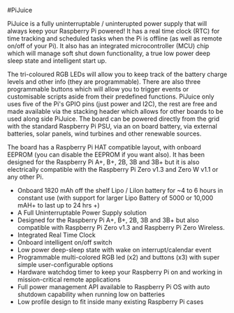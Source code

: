 <!--
---
name: PiJuice
class: board
type: power
formfactor: HAT
manufacturer: Pi Supply
description: PiJuice uninterruptible power supply for the Raspberry Pi.
url: https://uk.pi-supply.com/products/pijuice-standard
github: https://github.com/PiSupply/PiJuice
buy: https://uk.pi-supply.com
image: 'pijuice-hat.png'
pincount: 40
eeprom: yes
power:
  '1':
  '2':
ground:
  '6':
  '9':
  '14':
  '20':
  '25':
  '30':
  '34':
  '39':
pin:
  '3':
    mode: i2c
  '5':
    mode: i2c
i2c:
  '0x14':
    name: Control
    device: STM32F030CCT6
-->
#PiJuice

PiJuice is a fully uninterruptable / uninterupted power supply that will always keep your Raspberry Pi powered! It has a real time clock (RTC) for time tracking and scheduled tasks when the Pi is offline (as well as remote on/off of your Pi). It also has an integrated microcontroller (MCU) chip which will manage soft shut down functionality, a true low power deep sleep state and intelligent start up.

The tri-coloured RGB LEDs will allow you to keep track of the battery charge levels and other info (they are programmable). There are also three programmable buttons which will allow you to trigger events or customisable scripts aside from their predefined functions. PiJuice only uses five of the Pi's GPIO pins (just power and I2C), the rest are free and made available via the stacking header which allows for other boards to be used along side PiJuice. The board can be powered directly from the grid with the standard Raspberry Pi PSU, via an on board battery, via external batteries, solar panels, wind turbines and other renewable sources.

The board has a Raspberry Pi HAT compatible layout, with onboard EEPROM (you can disable the EEPROM if you want also). It has been designed for the Raspberry Pi A+, B+, 2B, 3B and 3B+ but it is also electrically compatible with the Raspberry Pi Zero v1.3 and Zero W v1.1 or any other Pi.

* Onboard 1820 mAh off the shelf Lipo / LiIon battery for ~4 to 6 hours in constant use (with support for larger Lipo Battery of 5000 or 10,000 mAH+ to last up to 24 hrs +)
* A Full Uninterruptable Power Supply solution
* Designed for the Raspberry Pi A+, B+, 2B, 3B and 3B+ but also compatible with Raspberry Pi Zero v1.3 and Raspberry Pi Zero Wireless.
* Integrated Real Time Clock
* Onboard intelligent on/off switch
* Low power deep-sleep state with wake on interrupt/calendar event
* Programmable multi-colored RGB led (x2) and buttons (x3) with super simple user-configurable options
* Hardware watchdog timer to keep your Raspberry Pi on and working in mission-critical remote applications
* Full power management API available to Raspberry Pi OS with auto shutdown capability when running low on batteries
* Low profile design to fit inside many existing Raspberry Pi cases
